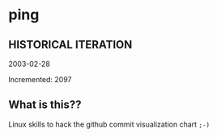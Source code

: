 # ping

## HISTORICAL ITERATION
2003-02-28

Incremented: 2097

## What is this?? 
Linux skills to hack the github commit visualization chart `;-)`
